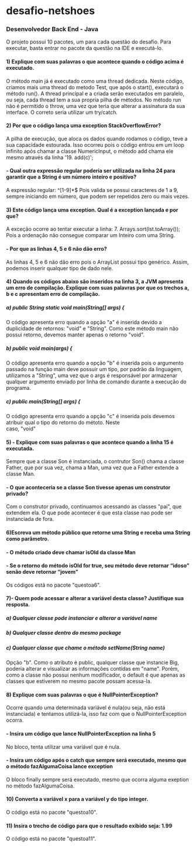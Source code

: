 # desafio-netshoes
### Desenvolvedor Back End - Java

O projeto possui 10 pacotes, um para cada questão do desafio. Para executar, basta entrar no pacote da questão na IDE e executá-lo.

#### 1) Explique com suas palavras o que acontece quando o código acima é executado.
   O método main já é executado como uma thread dedicada.
   Neste código, criamos mais uma thread do metodo Test, que após o start(), executará o método run().
   A thread principal e a criada serão executados em paralelo, ou seja, cada thread tem a sua propria pilha de métodos.
   No método run não é permitido o throw, uma vez que teria que alterar a assinatura da sua interface. O correto seria utilizar um try/catch.

#### 2) Por que o código lança uma exception StackOverflowError? 
   A pilha de execução, que aloca os dados quando rodamos o código, teve a sua capacidade estourada. 
   Isso ocorreu pois o código entrou em um loop infinito após chamar a classe NumericInput, o método add chama ele mesmo
   através da linha '19. add(c)';
#### - Qual outra expressão regular poderia ser utilizada na linha 24 para garantir que a String é um número inteiro e positivo?
  A expressão regular: ^[1-9]*$
  Pois valida se possui caracteres de 1 a 9, sempre iniciando em número, que podem ser repetidos zero ou mais vezes.
  
#### 3) Este código lança uma exception. Qual é a exception lançada e por que? 
   A exceção ocorre ao tentar executar a linha:
    7.  Arrays.sort(lst.toArray());
   Pois a ordenação não consegue comparar um Inteiro com uma String.
#### - Por que as linhas 4, 5 e 6 não dão erro?
   As linhas 4, 5 e 6 não dão erro pois o ArrayList possui tipo genérico. Assim, podemos inserir qualquer tipo de dado nele.
  
#### 4) Quando os códigos abaixo são inseridos na linha 3, a JVM apresenta um erro de compilação. Explique com suas palavras por que os trechos a, b e c apresentam erro de compilação. 
  ##### a) public String static void main(String[] args) { 
   O código apresenta erro quando a opção "a" é inserida devido a duplicidade de retornos: "void" e "String". Como este
   método main não possui retorno, devemos manter apenas o retorno "void".
  ##### b) public void main(args) { 
   O código apresenta erro quando a opção "b" é inserida pois o argumento passado na função main deve possuir um tipo,
   por padrão da linguagem, utilizamos a "String", uma vez que o args é responsável por armazenar qualquer
   argumento enviado por linha de comando durante a execução do programa.
  ##### c) public main(String[] args) { 
   O código apresenta erro quando a opção "c" é inserida pois devemos atribuir qual o tipo do retorno do métoto. Neste  
  caso, "void"
  
#### 5) - Explique com suas palavras o que acontece quando a linha 15 é executada.
   Sempre que a classe Son é instanciada, o contrutor Son() chama a classe Father, que por sua vez, chama a Man, uma vez que a    Father extende a classe Man.  
#### - O que aconteceria se a classe Son tivesse apenas um construtor privado?
   Com o construtor privado, continuamos acessando as classes "pai", que extendem ela.
   O que pode acontecer é que esta classe nao pode ser instanciada de fora.
   
#### 6)Escreva um método público que retorne uma String e receba uma String como parâmetro.
#### - O método criado deve chamar isOld da classe Man 
#### - Se o retorno do método isOld for true, seu método deve retornar “idoso” senão deve retornar “jovem” 
  Os códigos estã no pacote "questoa6".

#### 7)- Quem pode acessar e alterar a variável desta classe? Justifique sua resposta. 
 ##### a) Qualquer classe pode instanciar e alterar a variável name 
 ##### b) Qualquer classe dentro do mesmo package 
 ##### c) Qualquer classe que chame o método setName(String name) 
  Opção "b". Como o atributo é public, qualquer classe que instancie Big, poderia alterar e visualizar as informações contidas   em "name".
  Porém, como a classe não possui nenhum modificador, o default é que apenas as classes que estiverem no mesmo pacote possam     acessa-la.
  
#### 8) Explique com suas palavras o que é NullPointerException?
   Ocorre quando uma determinada variável é nula(ou seja, não está instanciada) e tentamos utilizá-la, isso faz com que
	 o NullPointerException ocorra. 
#### - Insira um código que lance NullPointerException na linha 5
   No bloco, tenta utilizar uma variável que é nula.
#### - Insira um código após o catch que sempre será executado, mesmo que o método fazAlgumaCoisa lance exception
   O bloco finally sempre será executado, mesmo que ocorra alguma exeption
	 no método fazAlgumaCoisa.
   
#### 10) Converta a variável x para a variável y do tipo integer. 
  O código está no pacote "questoa10".
#### 11) Insira o trecho de código para que o resultado exibido seja: 1.99
   O código está no pacote "questoa11".
